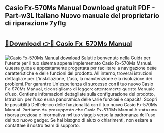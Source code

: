 ## Casio Fx-570Ms Manual Download gratuit PDF - Part-w3L Italiano Nuovo manuale del proprietario di riparazione 7yfIg

# <h2><a href="http://dfgfqp.blite.top/?on=Casio+Fx-570Ms+Manual">🔗Download 👉🔴 Casio Fx-570Ms Manual</a></h2>

[![Casio Fx-570Ms Manual download](https://i.imgur.com/lujVjoI.png)](http://dfgfqp.blite.top/?on=Casio+Fx-570Ms+Manual)
Saluti e benvenuto nella Guida per l'utente per il tuo sistema appena implementato Casio Fx-570Ms Manual. Questa guida è appositamente progettata per facilitare la navigazione delle caratteristiche e delle funzioni del prodotto. All'interno, troverai istruzioni dettagliate per L'installazione, L'uso, la manutenzione e la risoluzione dei problemi. Per garantire Un'esperienza di successo con il tuo nuovo Casio Fx-570Ms Manual, ti consigliamo di leggere attentamente questo Manuale d'uso. Contiene informazioni dettagliate sulla configurazione del prodotto, Istruzioni per l'uso e una panoramica delle varie funzioni e capacità. Scopri le possibilità Dell'elenco delle funzionalità con il tuo nuovo Casio Fx-570Ms Manual. Partiamo dal presupposto che Casio Fx-570Ms Manual è stata una risorsa preziosa e Informativa nel tuo viaggio verso la padronanza dell'uso del tuo nuovo gadget. Se hai bisogno di aiuto o chiarimenti, non esitare a contattare il nostro team di supporto.
